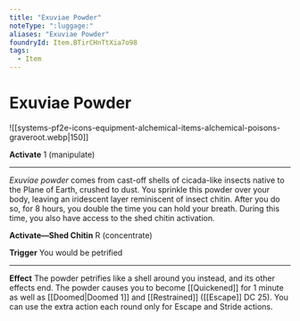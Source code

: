```yaml
---
title: "Exuviae Powder"
noteType: ":luggage:"
aliases: "Exuviae Powder"
foundryId: Item.BTirCHnTtXia7o98
tags:
  - Item
---
```


# Exuviae Powder
![[systems-pf2e-icons-equipment-alchemical-items-alchemical-poisons-graveroot.webp|150]]

**Activate** 1 (manipulate)

* * *

_Exuviae powder_ comes from cast-off shells of cicada-like insects native to the Plane of Earth, crushed to dust. You sprinkle this powder over your body, leaving an iridescent layer reminiscent of insect chitin. After you do so, for 8 hours, you double the time you can hold your breath. During this time, you also have access to the shed chitin activation.

**Activate—Shed Chitin** R (concentrate)

**Trigger** You would be petrified

* * *

**Effect** The powder petrifies like a shell around you instead, and its other effects end. The powder causes you to become [[Quickened]] for 1 minute as well as [[Doomed|Doomed 1]] and [[Restrained]] ([[Escape]] DC 25). You can use the extra action each round only for Escape and Stride actions.
